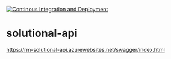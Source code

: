 [![Continous Integration and Deployment](https://github.com/rmarks/solutional-api/actions/workflows/ci-cd.yaml/badge.svg)](https://github.com/rmarks/solutional-api/actions/workflows/ci-cd.yaml)

# solutional-api
https://rm-solutional-api.azurewebsites.net/swagger/index.html
